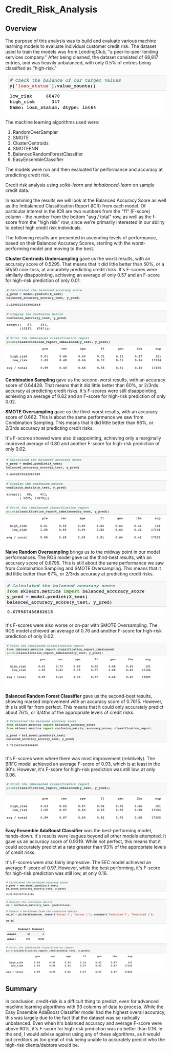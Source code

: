 # Credit_Risk_Analysis



## Overview
The purpose of this analysis was to build and evaluate various machine learning models to evaluate individual customer credit risk. The dataset used to train the models was from LendingClub, "a peer-to-peer lending services company." After being cleaned, the dataset consisted of 68,817 entries, and was heavily unbalanced, with only 0.5% of entries being classified as "high-risk." 

![loan_status.png](https://github.com/klkanchi/Credit_Risk_Analysis/blob/main/images/loan_status.png)


The machine learning algorithms used were:

1. RandomOverSampler
2. SMOTE
3. ClusterCentroids
4. SMOTEENN
5. BalancedRandomForestClassifier
6. EasyEnsembleClassifier

The models were run and then evaluated for performance and accuracy at predicting credit risk.

Credit risk analysis using *scikit-learn* and *imbalanced-learn* on sample credit data.

In examining the results we will look at the Balanced Accuracy Score as well as the Imbalanced Classification Report (ICR) from each model. Of particular interest in the ICR are two numbers from the "f1" (F-score) column - the number from the bottom "avg / total" row, as well as the f-score from the "high risk" row, since we're primarily interested in our ability to detect high credit risk individuals.

The following results are presented in ascending levels of performance, based on their Balanced Accuracy Scores, starting with the worst-performing model and moving to the best.

**Cluster Centroids Undersampling** gave us the worst results, with an accuracy score of 0.5295. That means that it did little better than 50%, or a 50/50 coin-toss, at accurately predicting credit risks.
It's F-scores were similarly disappointing, achieving an average of only 0.57 and an F-score for high-risk prediction of only 0.01.

![Undersampling_report.png](https://github.com/klkanchi/Credit_Risk_Analysis/blob/main/images/Undersampling_report.png)

**Combination Sampling** gave us the second-worst results, with an accuracy score of 0.64428. That means that it did little better than 60%, or 2/3rds accuracy at predicting credit risks.
It's F-scores were still disappointing, achieving an average of 0.82 and an F-score for high-risk prediction of only 0.02.
 


**SMOTE Oversampling** gave us the third-worst results, with an accuracy score of 0.662. This is about the same performance we saw from Combination Sampling. This means that it did little better than 66%, or 2/3rds accuracy at predicting credit risks.

It's F-scores showed were also disappointing, achieving only a marginally improved average of 0.80 and another F-score for high-risk prediction of only 0.02.

![combined_sampling.png](https://github.com/klkanchi/Credit_Risk_Analysis/blob/main/images/combined_sampling.png)

**Naive Random Oversampling** brings us to the midway point in our model performances. The ROS model gave us the third-best results, with an accuracy score of 0.6795. This is still about the same performance we saw from Combination Sampling and SMOTE Oversampling. This means that it did little better than 67%, or 2/3rds accuracy at predicting credit risks.

![undersampling.png](https://github.com/klkanchi/Credit_Risk_Analysis/blob/main/images/undersampling.png)

It's F-scores were also worse or on-par with SMOTE Oversampling. The ROS model achieved an average of 0.76 and another F-score for high-risk prediction of only 0.02.

![under_imbalanced_report.png](https://github.com/klkanchi/Credit_Risk_Analysis/blob/main/images/under_imbalanced_report.png)



**Balanced Random Forest Classifier** gave us the second-best results, showing marked improvement with an accuracy score of 0.7615. However, this is still far from perfect. This means that it could only accurately predict about 76%, or 3/4ths of the appropriate levels of credit risks.

![BalancedRandomForestClassifier1.png](https://github.com/klkanchi/Credit_Risk_Analysis/blob/main/images/BalancedRandomForestClassifier1.png)

It's F-scores were where there was most improvement (relatively). The BRFC model achieved an average F-score of 0.93, which is at least in the 90's. However, it's F-score for high-risk prediction was still low, at only 0.06.

![BalancedRandomForestClassifier2.png](https://github.com/klkanchi/Credit_Risk_Analysis/blob/main/images/BalancedRandomForestClassifier2.png)

**Easy Ensemble AdaBoost Classifier** was the best-performing model, hands-down. It's results were leagues beyond all other models attempted. It gave us an accuracy score of 0.9319. While not perfect, this means that it could accurately predict at a rate greater than 93% of the appropriate levels of credit risks.

It's F-scores were also fairly impressive. The EEC model achieved an average F-score of 0.97. However, while the best performing, it's F-score for high-risk prediction was still low, at only 0.16.

![EasyEnsembleAdaBoostClassifier.png](https://github.com/klkanchi/Credit_Risk_Analysis/blob/main/images/EasyEnsembleAdaBoostClassifier.png)

## Summary
In conclusion, credit-risk is a difficult thing to predict, even for advanced machine learning algorithms with 93 columns of data to process. While the Easy Ensemble AdaBoost Classifier model had the highest overall accuracy, this was largely due to the fact that the dataset was so radically unbalanced. Even when it's balanced accuracy and average F-score were above 90%, it's F-score for high-risk prediction was no better than 0.16. In the end, I would advise against using any of these algorithms, as it would put creditors as too great of risk being unable to accurately predict who the high-risk clients/debtors would be.

